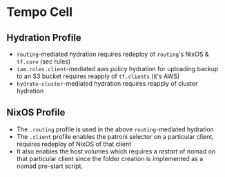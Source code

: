 # Tempo Cell

## Hydration Profile

- `routing`-mediated hydration requires redeploy of `routing`'s NixOS & `tf.core` (sec rules)
- `iam.roles.client`-mediated aws policy hydration for uploading backup to an S3 bucket
  requires reapply of `tf.clients` (it's AWS)
- `hydrate-cluster`-mediated hydration requires reapply of cluster hydration

## NixOS Profile

- The `.routing` profile is used in the above `routing`-mediated hydration
- The `.client` profile enables the patroni selector on a particular client,
  requires redeploy of NixOS of that client
- It also enables the host volumes which requires a _restart_ of nomad on that
  particular client since the folder creation is implemented as a
  nomad pre-start script.
